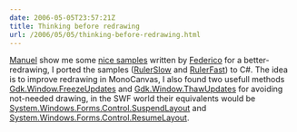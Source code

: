 ```yaml
---
date: 2006-05-05T23:57:21Z
title: Thinking before redrawing
url: /2006/05/05/thinking-before-redrawing.html
---
```


<p><a href="http://ceronman.blogspot.com">Manuel</a> show me some <a href="http://primates.ximian.com/~federico/news-2006-04.html#28">nice samples</a> written by <a href="http://primates.ximian.com/~federico/index.html">Federico</a> for a better-redrawing, I ported the samples (<a href="http://mario.monouml.org/files/RulerSlow.cs">RulerSlow</a> and <a href="http://mario.monouml.org/files/RulerFast.cs">RulerFast</a>) to C#. The idea is to improve redrawing in MonoCanvas, I also found two usefull methods <a href="http://www.go-mono.com/docs/monodoc.ashx?link=M%3aGdk.Window.FreezeUpdates()">Gdk.Window.FreezeUpdates</a> and <a href="http://www.go-mono.com/docs/monodoc.ashx?link=M%3aGdk.Window.ThawUpdates()">Gdk.Window.ThawUpdates</a> for avoiding not-needed drawing,  in the SWF world their equivalents would be <a href="http://msdn2.microsoft.com/en-us/library/system.windows.forms.control.suspendlayout(VS.80).aspx">System.Windows.Forms.Control.SuspendLayout</a> and <a href="http://msdn2.microsoft.com/en-us/library/bw3cytx0(vs.80).aspx">System.Windows.Forms.Control.ResumeLayout</a>.</p>
